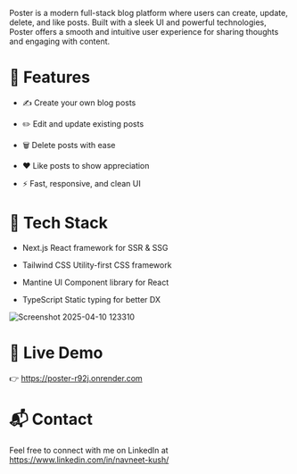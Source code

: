 Poster is a modern full-stack blog platform where users can create, update, delete, and like posts. Built with a sleek UI and powerful technologies, Poster offers a smooth and intuitive user experience for sharing thoughts and engaging with content.

# 🚀 Features
- ✍️ Create your own blog posts

- ✏️ Edit and update existing posts

- 🗑️ Delete posts with ease

- ❤️ Like posts to show appreciation

- ⚡ Fast, responsive, and clean UI

# 🔧 Tech Stack

- Next.js	React framework for SSR & SSG
 
- Tailwind CSS Utility-first CSS framework
 
- Mantine UI Component library for React
 
- TypeScript Static typing for better DX

![Screenshot 2025-04-10 123310](https://github.com/user-attachments/assets/fae580c6-db1d-45a1-ae6c-97b11c1d6b14)

# 🔗 Live Demo
👉 https://poster-r92j.onrender.com

# 📬 Contact
Feel free to connect with me on LinkedIn at https://www.linkedin.com/in/navneet-kush/





